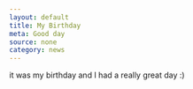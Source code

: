 ```yaml
---
layout: default
title: My Birthday
meta: Good day 
source: none
category: news
---
```


it was my birthday and I had a really great day :)
